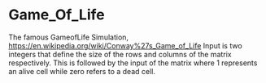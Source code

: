 # Game_Of_Life
The famous GameofLife Simulation, https://en.wikipedia.org/wiki/Conway%27s_Game_of_Life
Input is two integers that define the size of the rows and columns of the matrix respectively. This is followed by the input of the matrix where 
1 represents an alive cell while zero refers to a dead cell. 
